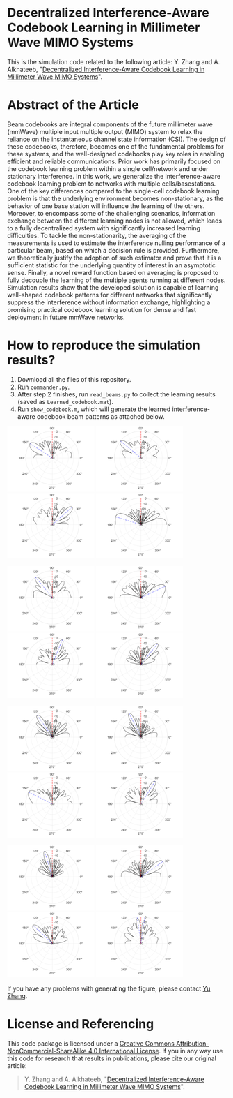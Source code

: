 # Decentralized Interference-Aware Codebook Learning in Millimeter Wave MIMO Systems
This is the simulation code related to the following article: Y. Zhang and A. Alkhateeb, "[Decentralized Interference-Aware Codebook Learning in Millimeter Wave MIMO Systems](https://arxiv.org/abs/2401.07479)".

# Abstract of the Article
Beam codebooks are integral components of the future millimeter wave (mmWave) multiple input multiple output (MIMO) system to relax the reliance on the instantaneous channel state information (CSI). The design of these codebooks, therefore, becomes one of the fundamental problems for these systems, and the well-designed codebooks play key roles in enabling efficient and reliable communications. Prior work has primarily focused on the codebook learning problem within a single cell/network and under stationary interference. In this work, we generalize the interference-aware codebook learning problem to networks with multiple cells/basestations. One of the key differences compared to the single-cell codebook learning problem is that the underlying environment becomes non-stationary, as the behavior of one base station will influence the learning of the others. Moreover, to encompass some of the challenging scenarios, information exchange between the different learning nodes is not allowed, which leads to a fully decentralized system with significantly increased learning difficulties. To tackle the non-stationarity, the averaging of the measurements is used to estimate the interference nulling performance of a particular beam, based on which a decision rule is provided. Furthermore, we theoretically justify the adoption of such estimator and prove that it is a sufficient statistic for the underlying quantity of interest in an asymptotic sense. Finally, a novel reward function based on averaging is proposed to fully decouple the learning of the multiple agents running at different nodes. Simulation results show that the developed solution is capable of learning well-shaped codebook patterns for different networks that significantly suppress the interference without information exchange, highlighting a promising practical codebook learning solution for dense and fast deployment in future mmWave networks.

# How to reproduce the simulation results?
1. Download all the files of this repository.
2. Run `commander.py`.
3. After step 2 finishes, run `read_beams.py` to collect the learning results (saved as `Learned_codebook.mat`).
4. Run `show_codebook.m`, which will generate the learned interference-aware codebook beam patterns as attached below.

<p float="left">
  <img src="./figures/beam_1.png" alt="Beam 1" width="200"/>
  <img src="./figures/beam_2.png" alt="Beam 2" width="200"/>
  <img src="./figures/beam_3.png" alt="Beam 3" width="200"/>
  <img src="./figures/beam_4.png" alt="Beam 4" width="200"/>
</p>
<p float="left">
  <img src="./figures/beam_5.png" alt="Beam 5" width="200"/>
  <img src="./figures/beam_6.png" alt="Beam 6" width="200"/>
  <img src="./figures/beam_7.png" alt="Beam 7" width="200"/>
  <img src="./figures/beam_8.png" alt="Beam 8" width="200"/>
</p>
<p float="left">
  <img src="./figures/beam_9.png" alt="Beam 9" width="200"/>
  <img src="./figures/beam_10.png" alt="Beam 10" width="200"/>
  <img src="./figures/beam_11.png" alt="Beam 11" width="200"/>
  <img src="./figures/beam_12.png" alt="Beam 12" width="200"/>
</p>
<p float="left">
  <img src="./figures/beam_13.png" alt="Beam 13" width="200"/>
  <img src="./figures/beam_14.png" alt="Beam 14" width="200"/>
  <img src="./figures/beam_15.png" alt="Beam 15" width="200"/>
  <img src="./figures/beam_16.png" alt="Beam 16" width="200"/>
</p>

If you have any problems with generating the figure, please contact [Yu Zhang](https://www.linkedin.com/in/yu-zhang-391275181/).

# License and Referencing
This code package is licensed under a [Creative Commons Attribution-NonCommercial-ShareAlike 4.0 International License](https://creativecommons.org/licenses/by-nc-sa/4.0/). If you in any way use this code for research that results in publications, please cite our original article:
> Y. Zhang and A. Alkhateeb, "[Decentralized Interference-Aware Codebook Learning in Millimeter Wave MIMO Systems](https://arxiv.org/abs/2401.07479)".
